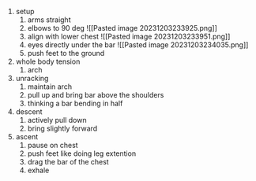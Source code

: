 1. setup
	1. arms straight
	2. elbows to 90 deg
	   ![[Pasted image 20231203233925.png]]
	3. align with lower chest
	   ![[Pasted image 20231203233951.png]]
	4. eyes directly under the bar
	   ![[Pasted image 20231203234035.png]]
	5. push feet to the ground
2. whole body tension
	1. arch
3. unracking
	1. maintain arch
	2. pull up and bring bar above the shoulders
	3. thinking a bar bending in half
4. descent
	1. actively pull down
	2. bring slightly forward
5. ascent
	1. pause on chest
	2. push feet like doing leg extention
	3. drag the bar of the chest
	4. exhale